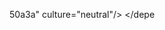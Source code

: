50a3a" culture="neutral"/>
				<codeBase version="1.7.0.0" href="C:\Program Files (x86)\Microsoft Visual Studio 14.0\Common7\IDE\Extensions\Microsoft\Windows Azure Tools\Common\Microsoft.VisualStudio.WindowsAzure.CommonAzureTools.Contracts.1.7.dll"/>
			</dependentAssembly>
			<dependentAssembly>
				<assemblyIdentity name="Microsoft.Lync.Controls" publicKeyToken="31bf3856ad364e35" culture="neutral"/>
				<codeBase version="4.0.0.0" href="C:\Program Files (x86)\Microsoft Visual Studio 14.0\Common7\IDE\Extensions\Microsoft\CodeSense\Framework\Microsoft.Lync.Controls.dll"/>
			</dependentAssembly>
			<dependentAssembly>
				<assemblyIdentity name="System.Web.WebPages.Razor" publicKeyToken="31bf3856ad364e35" culture="neutral"/>
				<codeBase version="3.0.0.0" href="C:\Program Files (x86)\Microsoft Visual Studio 14.0\Common7\IDE\CommonExtensions\Microsoft\Web\Razor\v3.0\System.Web.WebPages.Razor.dll"/>
			</dependentAssembly>
			<dependentAssembly>
				<assemblyIdentity name="Microsoft.VisualStudio.WindowsAzure.CommonAzureTools.Contracts" publicKeyToken="b03f5f7f11d50a3a" culture="neutral"/>
				<codeBase version="1.0.0.0" href="C:\Program Files (x86)\Microsoft Visual Studio 14.0\Common7\IDE\Extensions\Microsoft\Windows Azure Tools\Common\Microsoft.VisualStudio.WindowsAzure.CommonAzureTools.Contracts.dll"/>
			</dependentAssembly>
			<dependentAssembly>
				<assemblyIdentity name="Microsoft.VisualStudio.ProjectSystem.Wizard" publicKeyToken="b03f5f7f11d50a3a" culture="neutral"/>
				<codeBase version="14.0.0.0" href="C:\Program Files (x86)\Microsoft Visual Studio 14.0\Common7\IDE\Extensions\Microsoft\Web Tools\DNX\Microsoft.VisualStudio.ProjectSystem.Wizard.dll"/>
			</depe